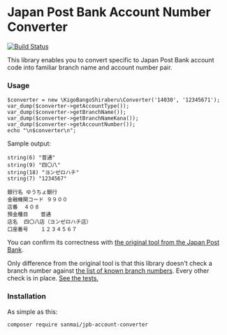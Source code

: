 # Japan Post Bank Account Number Converter

[![Build Status](https://travis-ci.org/sanmai/jpb-account-converter.svg?branch=master)](https://travis-ci.org/sanmai/jpb-account-converter)

This library enables you to convert specific to Japan Post Bank account code into familiar branch name and account number pair.

### Usage

    $converter = new \KigoBangoShiraberu\Converter('14030', '12345671');
    var_dump($converter->getAccountType());
    var_dump($converter->getBranchName());
    var_dump($converter->getBranchNameKana());
    var_dump($converter->getAccountNumber());
    echo "\n$converter\n";

Sample output:

	string(6) "普通"
	string(9) "四〇八"
	string(18) "ヨンゼロハチ"
	string(7) "1234567"
	
	銀行名	ゆうちょ銀行
	金融機関コード	９９００
	店番	４０８
	預金種目	普通
	店名	四〇八店（ヨンゼロハチ店）
	口座番号	１２３４５６７

You can confirm its correctness with [the original tool from the Japan Post Bank](http://www.jp-bank.japanpost.jp/kojin/sokin/furikomi/kj_sk_fm_furikomi.html).

Only difference from the original tool is that this library doesn't check a branch number against [the list of known branch numbers](http://www.jp-bank.japanpost.jp/kojin/sokin/furikomi/pdf/tenbangou_tenmei.pdf). Every other check is in place. [See the tests.](tests/KigoBangoShiraberu/ConverterTest.php)

### Installation

As simple as this:

    composer require sanmai/jpb-account-converter
